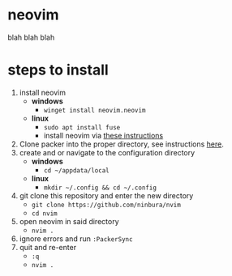 # neovim
blah blah blah

# steps to install
1. install neovim
    - **windows**
        - `winget install neovim.neovim`
    - **linux**
        - `sudo apt install fuse`
        - install neovim via [these instructions](https://github.com/neovim/neovim/blob/master/INSTALL.md#linux)
2. Clone packer into the proper directory, see instructions [here](https://github.com/wbthomason/packer.nvim#quickstart).
3. create and or navigate to the configuration directory
    - **windows**
        - `cd ~/appdata/local`
    - **linux**
        - `mkdir ~/.config && cd ~/.config`
4. git clone this repository and enter the new directory
    - `git clone https://github.com/ninbura/nvim`
    - `cd nvim`
5. open neovim in said directory
    - `nvim .`
6. ignore errors and run `:PackerSync`
7. quit and re-enter
    - `:q`
    - `nvim .`
